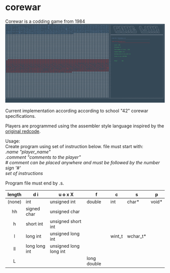 # corewar
Corewar is a codding game from 1984
<br><img src="corewar-animation.gif" alt="corewar-animation" width="1195"/>

Current implementation according according to school "42" corewar specifications.</br>

Players are programmed using the assembler style language inspired by the <a href="http://vyznev.net/corewar/guide.html"> original redcode</a>.</br>

Usage:</br>
Create program using set of instruction below. file must start with:</br>
*.name "player_name"*</br>
*.comment "comments to the player"*</br>
*\# comment can be placed anywhere and must be followed by the number sign '#'*</br>
*set of instructions*</br>

Program file must end by .s.  

|__length__| __d i__ |	__u o x X__ | __f__  |	__c__ |	__s__|	__p__|
|:--:|--|--|--|--|--|--|
|(none)	| int	| unsigned int|	double|	int |	char*|	void* |
|hh	| signed char |	unsigned char	|	| | | |
|h	| short int	|unsigned short int	|	| | | |
|l	| long int	| unsigned long int	|	| wint_t	| wchar_t*	| |
|ll |	long long int |	unsigned long long int|	| | | |
|L	| | |		long double| | | |
